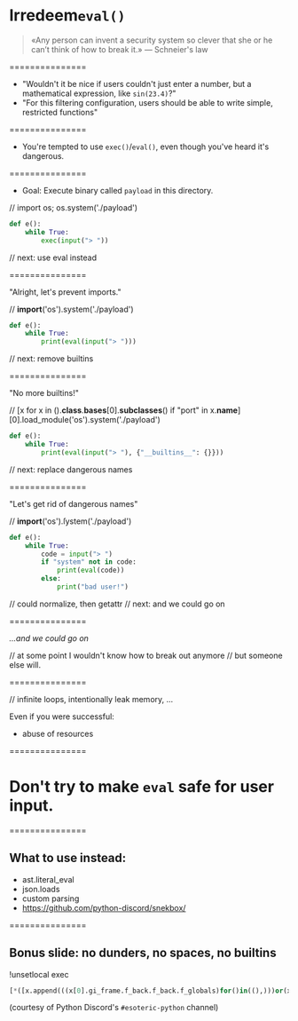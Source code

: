 # Irredeem`eval()`

> «Any person can invent a security system so clever that she or he can’t think of how to break it.»
>    — Schneier's law

===============

- "Wouldn't it be nice if users couldn't just enter a number, but a
  mathematical expression, like `sin(23.4)`?"
- "For this filtering configuration, users should be able to write simple,
  restricted functions"

===============

- You're tempted to use `exec()`/`eval()`, even though you've heard it's
  dangerous.

===============

- Goal: Execute binary called `payload` in this directory.

// import os; os.system('./payload')
```python
def e():
    while True:
        exec(input("> "))
```

// next: use eval instead

===============

"Alright, let's prevent imports."

// __import__('os').system('./payload')
```python
def e():
    while True:
        print(eval(input("> ")))
```

// next: remove builtins

===============

"No more builtins!"

// [x for x in ().__class__.__bases__[0].__subclasses__() if "port" in x.__name__][0].load_module('os').system('./payload')
```python
def e():
    while True:
        print(eval(input("> "), {"__builtins__": {}}))
```


// next: replace dangerous names

===============

"Let's get rid of dangerous names"

// __import__('os').ſystem('./payload')
```python
def e():
    while True:
        code = input("> ")
        if "system" not in code:
            print(eval(code))
        else:
            print("bad user!")
```

// could normalize, then getattr
// next: and we could go on

===============

*...and we could go on*

// at some point I wouldn't know how to break out anymore
// but someone else will.

===============

// infinite loops, intentionally leak memory, ...

Even if you were successful:
- abuse of resources

===============

# Don't try to make `eval` safe for user input.

===============

## What to use instead:

- ast.literal_eval
- json.loads
- custom parsing
- <https://github.com/python-discord/snekbox/>

===============

## Bonus slide: no dunders, no spaces, no builtins

!unsetlocal exec

```python
[*([x.append(((x[0].gi_frame.f_back.f_back.f_globals)for()in((),)))or(x[0])for(x)in[[]]][0])][0]["\x5f\x5fbuiltins\x5f\x5f"].eval('((x.{0}call{0}.{0}globals{0})for(x)in"".{0}class{0}.{0}bases{0}[0].{0}subclasses{0}()if"{0}globals{0}"in(x).{0}call{0}.{0}dir{0}()).{0}next{0}()["sys"].modules["os"]'.format('\x5f\x5f')).system
```

(courtesy of Python Discord's `#esoteric-python` channel)
